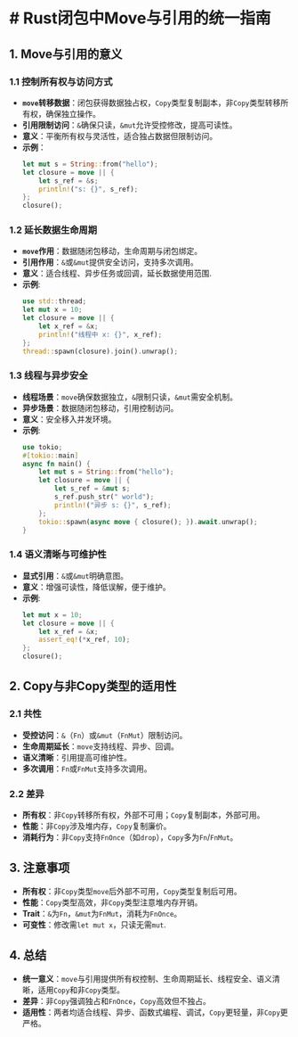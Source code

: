 # # Rust闭包中Move与引用的统一指南

## 1. Move与引用的意义

### 1.1 控制所有权与访问方式
- **`move`转移数据**：闭包获得数据独占权，`Copy`类型复制副本，非`Copy`类型转移所有权，确保独立操作。
- **引用限制访问**：`&`确保只读，`&mut`允许受控修改，提高可读性。
- **意义**：平衡所有权与灵活性，适合独占数据但限制访问。
- **示例**：
  ```rust
  let mut s = String::from("hello");
  let closure = move || {
      let s_ref = &s;
      println!("s: {}", s_ref);
  };
  closure();
  ```

### 1.2 延长数据生命周期
- **`move`作用**：数据随闭包移动，生命周期与闭包绑定。
- **引用作用**：`&`或`&mut`提供安全访问，支持多次调用。
- **意义**：适合线程、异步任务或回调，延长数据使用范围.
- **示例**:
  ```rust
  use std::thread;
  let mut x = 10;
  let closure = move || {
      let x_ref = &x;
      println!("线程中 x: {}", x_ref);
  };
  thread::spawn(closure).join().unwrap();
  ```

### 1.3 线程与异步安全
- **线程场景**：`move`确保数据独立，`&`限制只读，`&mut`需安全机制。
- **异步场景**：数据随闭包移动，引用控制访问。
- **意义**：安全移入并发环境。
- **示例**:
  ```rust
  use tokio;
  #[tokio::main]
  async fn main() {
      let mut s = String::from("hello");
      let closure = move || {
          let s_ref = &mut s;
          s_ref.push_str(" world");
          println!("异步 s: {}", s_ref);
      };
      tokio::spawn(async move { closure(); }).await.unwrap();
  }
  ```

### 1.4 语义清晰与可维护性
- **显式引用**：`&`或`&mut`明确意图。
- **意义**：增强可读性，降低误解，便于维护。
- **示例**:
  ```rust
  let mut x = 10;
  let closure = move || {
      let x_ref = &x;
      assert_eq!(*x_ref, 10);
  };
  closure();
  ```

## 2. Copy与非Copy类型的适用性

### 2.1 共性
- **受控访问**：`&`（`Fn`）或`&mut`（`FnMut`）限制访问。
- **生命周期延长**：`move`支持线程、异步、回调。
- **语义清晰**：引用提高可维护性。
- **多次调用**：`Fn`或`FnMut`支持多次调用。

### 2.2 差异
- **所有权**：非`Copy`转移所有权，外部不可用；`Copy`复制副本，外部可用。
- **性能**：非`Copy`涉及堆内存，`Copy`复制廉价。
- **消耗行为**：非`Copy`支持`FnOnce`（如`drop`），`Copy`多为`Fn`/`FnMut`。

## 3. 注意事项
- **所有权**：非`Copy`类型`move`后外部不可用，`Copy`类型复制后可用。
- **性能**：`Copy`类型高效，非`Copy`类型注意堆内存开销。
- **Trait**：`&`为`Fn`，`&mut`为`FnMut`，消耗为`FnOnce`。
- **可变性**：修改需`let mut x`，只读无需`mut`.

## 4. 总结
- **统一意义**：`move`与引用提供所有权控制、生命周期延长、线程安全、语义清晰，适用`Copy`和非`Copy`类型。
- **差异**：非`Copy`强调独占和`FnOnce`，`Copy`高效但不独占。
- **适用性**：两者均适合线程、异步、函数式编程、调试，`Copy`更轻量，非`Copy`更严格。